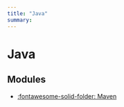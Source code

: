 ```yaml
---
title: "Java"
summary: 
---
```


Java
===

Modules
---

- [:fontawesome-solid-folder: Maven](maven/index.md)
